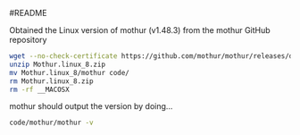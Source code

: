 #README

Obtained the Linux version of mothur (v1.48.3) from the mothur GitHub repository

```bash
wget --no-check-certificate https://github.com/mothur/mothur/releases/download/v1.48.3/Mothur.linux_8.zip
unzip Mothur.linux_8.zip
mv Mothur.linux_8/mothur code/
rm Mothur.linux_8.zip
rm -rf __MACOSX
```

mothur should output the version by doing...

```bash
code/mothur/mothur -v
```



